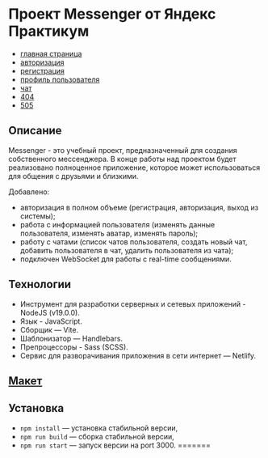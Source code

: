 # Проект Messenger от Яндекс Практикум

- [главная страница](https://messengerpk.netlify.app)
- [авторизация](https://messengerpk.netlify.app/auth)
- [регистрация](https://messengerpk.netlify.app/registration)
- [профиль пользователя](https://messengerpk.netlify.app/profile)
- [чат](https://messengerpk.netlify.app/chat)
- [404](https://messengerpk.netlify.app/*)
- [505](https://messengerpk.netlify.app/internal-server-error)

## Описание

Messenger - это учебный проект, предназначенный для создания собственного мессенджера. В конце работы над проектом будет реализовано полноценное приложение, которое может использоваться для общения с друзьями и близкими. 

Добавлено:
- авторизация в полном объеме (регистрация, авторизация, выход из системы);
- работа с информацией пользователя (изменять данные пользователя, изменять аватар, изменять пароль);
- работу с чатами (список чатов пользователя, создать новый чат, добавить пользователя в чат, удалить пользователя из чата);
- подключен WebSocket для работы с real-time сообщениями.

## Технологии 

- Инструмент для разработки серверных и сетевых приложений - NodeJS (v19.0.0).   
- Язык - JavaScript.
- Сборщик — Vite.
- Шаблонизатор — Handlebars.
- Препроцессоры - Sass (SCSS).
- Cервис для разворачивания приложения в сети интернет — Netlify.

## [Макет](https://www.figma.com/file/vVYHeAV9UkFqN2RqvlKLOZ/Chat_external_link-(Copy)?type=design&node-id=0-1&t=PGOTy4iRpVdyP5Ji-0)


## Установка

- `npm install` — установка стабильной версии,
- `npm run build` — сборка стабильной версии,
- `npm run start` — запуск версии на port 3000.
=======

